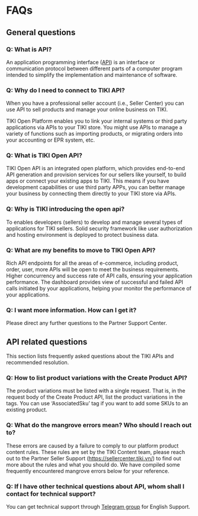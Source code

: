 # FAQs
## General questions
### Q: What is API?
An application programming interface ([API](https://en.wikipedia.org/wiki/Application_programming_interface)) is an interface or communication protocol between different parts of a computer program intended to simplify the implementation and maintenance of software.

### Q: Why do I need to connect to TIKI API?
When you have a professional seller account (i.e., Seller Center) you can use API to sell products and manage your online business on TIKI.

TIKI Open Platform enables you to link your internal systems or third party applications via APIs to your TIKI store. You might use APIs to manage a variety of functions such as importing products, or migrating orders into your accounting or EPR system, etc.

### Q: What is TIKI Open API?
TIKI Open API is an integrated open platform, which provides end-to-end API generation and provision services for our sellers like yourself, to build apps or connect your existing apps to TIKI. This means if you have development capabilities or use third party APPs, you can better manage your business by connecting them directly to your TIKI store via APIs.

### Q: Why is TIKI introducing the open api?
To enables developers (sellers) to develop and manage several types of applications for TIKI sellers.
Solid security framework like user authorization and hosting environment is deployed to protect business data.

### Q: What are my benefits to move to TIKI Open API?
Rich API endpoints for all the areas of e-commerce, including product, order, user, more APIs will be open to meet the business requirements.
Higher concurrency and success rate of API calls, ensuring your application performance.
The dashboard provides view of successful and failed API calls initiated by your applications, helping your monitor the performance of your applications.

### Q: I want more information. How can I get it?
Please direct any further questions to the Partner Support Center.

## API related questions
This section lists frequently asked questions about the TIKI APIs and recommended resolution.

### Q: How to list product variations with the Create Product API?
The product variations must be listed with a single request. That is, in the request body of the Create Product API, list the product variations in the tags. You can use ‘AssociatedSku’ tag if you want to add some SKUs to an existing product.

### Q: What do the mangrove errors mean? Who should I reach out to?
These errors are caused by a failure to comply to our platform product content rules. These rules are set by the TIKI Content team, please reach out to the Partner Seller Support (https://sellercenter.tiki.vn/) to find out more about the rules and what you should do.
We have compiled some frequently encountered mangrove errors below for your reference.

### Q: If I have other technical questions about API, whom shall I contact for technical support?
You can get technical support through [Telegram group](https://t.me/technicaltikisupport)  for English Support.
